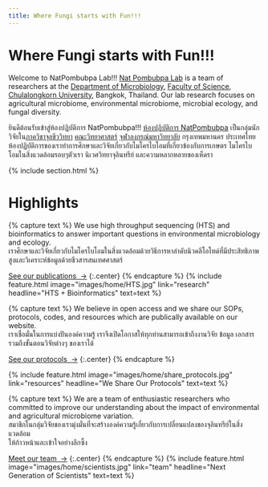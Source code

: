 ```yaml
---
title: Where Fungi starts with Fun!!!
---
```


# Where Fungi starts with Fun!!!

Welcome to NatPombubpa Lab!!! [Nat Pombubpa Lab](natpombubpa-lab.github.io) is a team of researchers at the [Department of Microbiology](http://www.micro.sc.chula.ac.th/index.php/en/), [Faculty of Science](https://web.sc.chula.ac.th/), [Chulalongkorn University](https://www.chula.ac.th/), Bangkok, Thailand. Our lab research focuses on agricultural microbiome, environmental microbiome, microbial ecology, and fungal diversity. 


ยินดีต้อนรับเข้าสู่ห้องปฏิบัติการ NatPombubpa!!! [ห้องปฏิบัติการ NatPombubpa](natpombubpa-lab.github.io) เป็นกลุ่มนักวิจัยใน[ภาควิชาจุลขีววิทยา](http://www.micro.sc.chula.ac.th/index.php/th/) [คณะวิทยาศาสตร์](https://web.sc.chula.ac.th/) [จุฬาลงกรณ์มหาวิทยาลัย](https://www.chula.ac.th/) กรุงเทพมหานคร ประเทศไทย ห้องปฏิบัติการของเราทำการศึกษาและวิจัยเกี่ยวกับไมโครไบโอมที่เกี่ยวข้องกับการเกษตร ไมโครไบโอมในสิ่งแวดล้อมรอบๆตัวเรา นิเวศวิทยาจุลินทรีย์ และความหลากหลายของเห็ดรา

{% include section.html %}

# Highlights

{% capture text %}
We use high throughput sequencing (HTS) and bioinformatics to answer important questions in environmental microbiology and ecology. <br> เราศึกษาและวิจัยเกี่ยวกับไมโครไบโอมในสิ่งแวดล้อมด้วยวิธีการหาลำดับนิวคลีโอไทด์ที่มีประสิทธิภาพสูงและวิเคราะห์ข้อมูลด้วยชีวสารสนเทศศาสตร์

[See our publications &nbsp;→](research)
{:.center}
{% endcapture %}
{%
  include feature.html
  image="images/home/HTS.jpg"
  link="research"
  headline="HTS + Bioinformatics"
  text=text
%}

{% capture text %}
We believe in open access and we share our SOPs, protocols, codes, and resources which are publically available on our website. <br> เราเชื่อมั่นในการแบ่งปันองค์ความรู้ เราจึงเปิดโอกาสให้ทุกท่านสามารถเข้าถึงงานวิจัย ข้อมูล เอกสาร <br> รวมถึงขั้นตอนวิจัยต่างๆ ของเราได้

[See our protocols &nbsp;→](resources)
{:.center}
{% endcapture %}

{%
  include feature.html
  image="images/home/share_protocols.jpg"
  link="resources"
  headline="We Share Our Protocols"
  text=text
%}

{% capture text %}
We are a team of enthusiastic researchers who committed to improve our understanding about the impact of environmental and agricultural microbiome variation. <br> สมาชิกในกลุ่มวิจัยของเรามุ่งมั่นที่จะสร้างองค์ความรู้เกี่ยวกับการเปลี่ยนแปลงของจุลินทรีย์ในสิ่งแวดล้อม <br> ให้ก้าวหน้าและเข้าใจอย่างลึกซึ้ง

[Meet our team &nbsp;→](team)
{:.center}
{% endcapture %}
{%
  include feature.html
  image="images/home/scientists.jpg"
  link="team"
  headline="Next Generation of Scientists"
  text=text
%}
